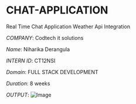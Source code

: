 # CHAT-APPLICATION
Real Time Chat Application
Weather Api Integration

*COMPANY*: Codtech it solutions

*Name*: Niharika Derangula

*INTERN ID*: CT12NSI

*Domain*: FULL STACK DEVELOPMENT

*Duration*: 8 weeks

*OUTPUT*:
![Image](https://github.com/user-attachments/assets/79be7f23-95e5-4e4d-a961-330e007a7454)
